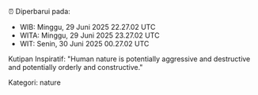 ⏰ Diperbarui pada:
- WIB: Minggu, 29 Juni 2025 22.27.02 UTC
- WITA: Minggu, 29 Juni 2025 23.27.02 UTC
- WIT: Senin, 30 Juni 2025 00.27.02 UTC

Kutipan Inspiratif:
"Human nature is potentially aggressive and destructive and potentially orderly and constructive."


Kategori: nature

